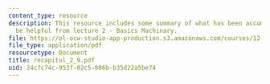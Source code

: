 ```yaml
---
content_type: resource
description: This resource includes some summary of what has been accomplished may
  be helpful from lecture 2 - Basics Machinary.
file: https://ol-ocw-studio-app-production.s3.amazonaws.com/courses/12-864-inference-from-data-and-models-spring-2005/24c7c74c953f02c5806bb35d22a5be74_recapitul_2_9.pdf
file_type: application/pdf
resourcetype: Document
title: recapitul_2_9.pdf
uid: 24c7c74c-953f-02c5-806b-b35d22a5be74
---
```

